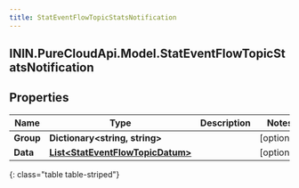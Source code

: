 ```yaml
---
title: StatEventFlowTopicStatsNotification
---
```

## ININ.PureCloudApi.Model.StatEventFlowTopicStatsNotification

## Properties

|Name | Type | Description | Notes|
|------------ | ------------- | ------------- | -------------|
| **Group** | **Dictionary&lt;string, string&gt;** |  | [optional] |
| **Data** | [**List&lt;StatEventFlowTopicDatum&gt;**](StatEventFlowTopicDatum.html) |  | [optional] |
{: class="table table-striped"}


